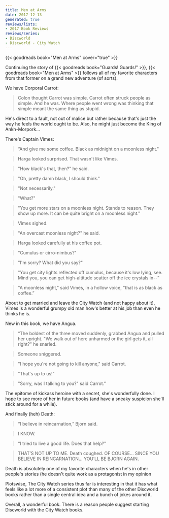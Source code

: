 ```yaml
---
title: Men at Arms
date: 2017-12-13
generated: true
reviews/lists:
- 2017 Book Reviews
reviews/series:
- Discworld
- Discworld - City Watch
---
```

{{< goodreads book="Men at Arms" cover="true" >}}

Continuing the story of {{< goodreads book="Guards! Guards!" >}}, {{< goodreads book="Men at Arms" >}} follows all of my favorite characters from that former on a grand new adventure (of sorts).  

We have Corporal Carrot:  

<!--more-->

> Colon thought Carrot was simple. Carrot often struck people as simple. And he was. Where people went wrong was thinking that simple meant the same thing as stupid.

He's direct to a fault, not out of malice but rather because that's just the way he feels the world ought to be. Also, he might just become the King of Ankh-Morpork...  

There's Captain Vimes:  

> “And give me some coffee. Black as midnight on a moonless night."  

> Harga looked surprised. That wasn't like Vimes.  

> "How black's that, then?" he said.  

> "Oh, pretty damn black, I should think."  

> "Not necessarily."  

> "What?"  

> "You get more stars on a moonless night. Stands to reason. They show up more. It can be quite bright on a moonless night."  

> Vimes sighed.  

> "An overcast moonless night?" he said.  

> Harga looked carefully at his coffee pot.  

> "Cumulus or cirro-nimbus?"  

> "I'm sorry? What did you say?"  

> "You get city lights reflected off cumulus, because it's low lying, see. Mind you, you can get high-altitude scatter off the ice crystals in--"  

> "A moonless night," said Vimes, in a hollow voice, "that is as black as coffee.”  

About to get married and leave the City Watch (and not happy about it), Vimes is a wonderful grumpy old man how's better at his job than even he thinks he is.  

New in this book, we have Angua.  

> “The boldest of the three moved suddenly, grabbed Angua and pulled her upright. "We walk out of here unharmed or the girl gets it, all right?" he snarled.  

> Someone sniggered.  

> "I hope you're not going to kill anyone," said Carrot.  

> "That's up to us!"  

> "Sorry, was I talking to you?" said Carrot.”  

The epitome of kickass heroine with a secret, she's wonderfully done. I hope to see more of her in future books (and have a sneaky suspicion she'll stick around for a while).  

And finally (heh) Death:  

> “I believe in reincarnation,” Bjorn said.  

> I KNOW.  

> “I tried to live a good life. Does that help?”  

> THAT’S NOT UP TO ME. Death coughed. OF COURSE... SINCE YOU BELIEVE IN REINCARNATION... YOU’LL BE BJORN AGAIN.  

Death is absolutely one of my favorite characters when he's in other people's stories (he doesn't quite work as a protagonist in my opinion  

Plotswise, The City Watch series thus far is interesting in that it has what feels like a lot more of a consistent plot than many of the other Discworld books rather than a single central idea and a bunch of jokes around it.  

Overall, a wonderful book. There is a reason people suggest starting Discworld with the City Watch books.


